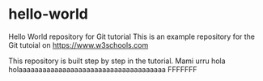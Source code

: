 # hello-world
Hello World repository for Git tutorial
This is an example repository for the Git tutoial on https://www.w3schools.com

This repository is built step by step in the tutorial.
Mami urru 
hola
holaaaaaaaaaaaaaaaaaaaaaaaaaaaaaaaaaaaaa
FFFFFFF
